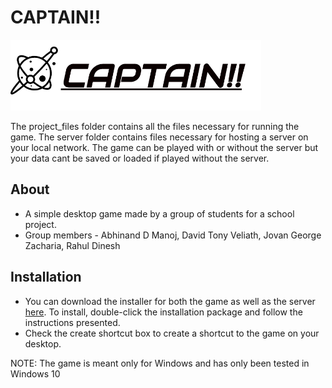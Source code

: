 # CAPTAIN!!

![Header](captain_logo.png)

The project_files folder contains all the files necessary for running the game.
The server folder contains files necessary for hosting a server on your local network.
The game can be played with or without the server but your data cant be saved or loaded if played without the server.

## About
- A simple desktop game made by a group of students for a school project.
- Group members - Abhinand D Manoj, David Tony Veliath, Jovan George Zacharia, Rahul Dinesh

## Installation
- You can download the installer for both the game as well as the server [here](https://github.com/1337-inc/Captain/releases). To install, double-click the installation package and follow the instructions presented.
- Check the create shortcut box to create a shortcut to the game on your desktop.

NOTE: The game is meant only for Windows and has only been tested in Windows 10
